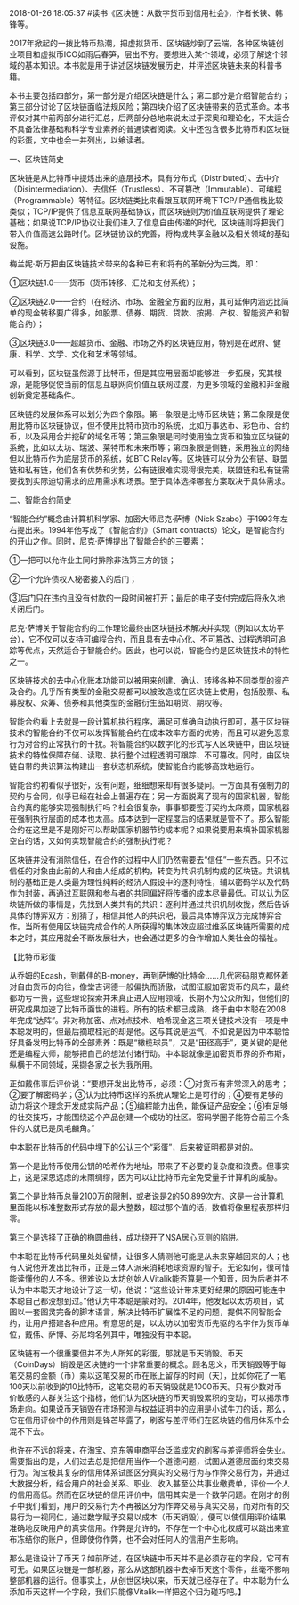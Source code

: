 2018-01-26 18:05:37
#读书《区块链：从数字货币到信用社会》，作者长铗、韩锋等。

2017年掀起的一拨比特币热潮，把虚拟货币、区块链炒到了云端，各种区块链创业项目和虚拟币ICO如雨后春笋，层出不穷。要想进入某个领域，必须了解这个领域的基本知识。本书就是用于讲述区块链发展历史，并评述区块链未来的科普书籍。

本书主要包括四部分，第一部分是介绍区块链是什么；第二部分是介绍智能合约；第三部分讨论了区块链面临法规风险；第四块介绍了区块链带来的范式革命。本书评仅对其中前两部分进行汇总，后两部分总地来说太过于深奥和理论化，不太适合不具备法律基础和科学专业素养的普通读者阅读。文中还包含很多比特币和区块链的彩蛋，文中也会一并列出，以飨读者。

一、区块链简史

区块链是从比特币中提炼出来的底层技术，具有分布式（Distributed）、去中介（Disintermediation）、去信任（Trustless）、不可篡改（Immutable）、可编程（Programmable）等特征。区块链类比来看跟互联网环境下TCP/IP通信栈比较类似；TCP/IP提供了信息互联网基础协议，而区块链则为价值互联网提供了理论基础；如果说TCP/IP协议让我们进入了信息自由传递的时代，区块链则将把我们带入价值高速公路时代。区块链协议的完善，将构成共享金融以及相关领域的基础设施。

梅兰妮·斯万把由区块链技术带来的各种已有和将有的革新分为三类，即：

①区块链1.0——货币（货币转移、汇兑和支付系统）；

②区块链2.0——合约（在经济、市场、金融全方面的应用，其可延伸内涵远比简单的现金转移要广得多，如股票、债券、期货、贷款、按揭、产权、智能资产和智能合约）；

③区块链3.0——超越货币、金融、市场之外的区块链应用，特别是在政府、健康、科学、文学、文化和艺术等领域。

可以看到，区块链虽然源于比特币，但是其应用层面却能够进一步拓展，究其根源，是能够促使当前的信息互联网向价值互联网过渡，为更多领域的金融和非金融创新奠定基础条件。

​区块链的发展体系可以划分为四个象限。第一象限是比特币区块链；第二象限是使用比特币区块链协议，但不使用比特币货币的系统，比如万事达币、彩色币、合约币，以及采用合并挖矿的域名币等；第三象限是同时使用独立货币和独立区块链的系统，比如以太坊、瑞波、莱特币和未来币等；第四象限是侧链，采用独立的网络但以比特币作为底层货币的系统，如BTC Relay等。区块链可以分为公有链、联盟链和私有链，他们各有优势和劣势，公有链很难实现得很完美，联盟链和私有链需要找到实际迫切需求的应用需求和场景。至于具体选择哪套方案取决于具体需求。

二、智能合约简史

“智能合约”概念由计算机科学家、加密大师尼克·萨博（Nick Szabo）于1993年左右提出来。1994年他写成了《智能合约》（Smart contracts）论文，是智能合约的开山之作。同时，尼克·萨博提出了智能合约的三要素：

①一把可以允许业主同时排除非法第三方的锁；

②一个允许债权人秘密接入的后门；

③后门只在违约且没有付款的一段时间被打开；最后的电子支付完成后将永久地关闭后门。

尼克·萨博关于智能合约的工作理论最终由区块链技术解决并实现（例如以太坊平台），它不仅可以支持可编程合约，而且具有去中心化、不可篡改、过程透明可追踪等优点，天然适合于智能合约。因此，也可以说，智能合约是区块链技术的特性之一。

区块链技术的去中心化账本功能可以被用来创建、确认、转移各种不同类型的资产及合约。几乎所有类型的金融交易都可以被改造成在区块链上使用，包括股票、私募股权、众筹、债券和其他类型的金融衍生品如期货、期权等。

智能合约看上去就是一段计算机执行程序，满足可准确自动执行即可，基于区块链技术的智能合约不仅可以发挥智能合约在成本效率方面的优势，而且可以避免恶意行为对合约正常执行的干扰。将智能合约以数字化的形式写入区块链中，由区块链技术的特性保障存储、读取、执行整个过程透明可跟踪、不可篡改。同时，由区块链自带的共识算法构建出一套状态机系统，使智能合约能够高效地运行。

智能合约初看似乎很好，没有问题，细细想来却有很多疑问。一方面具有强制力的契约与合同，似乎已经在社会上普遍存在；另一方面脱离了现有的国家机器，智能合约真的能够实现强制执行吗？社会很复杂，事事都要签订契约太麻烦，国家机器在强制执行层面的成本也太高。成本达到一定程度后的结果就是管不了。那么智能合约在这里是不是刚好可以帮助国家机器节约成本呢？如果说要用来填补国家机器空白的话，又如何实现智能合约的强制执行呢？

区块链并没有消除信任，在合作的过程中人们仍然需要去“信任”一些东西。只不过信任的对象由此前的人和由人组成的机构，转变为共识机制构成的区块链。共识机制的基础正是人类最为理性纯粹的经济人假设中的逐利特性，辅以密码学以及代码作为封装，再通过互联网和参与者的共同偏好将传播的成本尽量最低。可以认为区块链所做的事情是，先找到人类共有的共识：逐利并通过共识机制收拢，然后告诉具体的博弈双方：别猜了，相信其他人的共识吧，最后具体博弈双方完成博弈合作。当所有使用区块链完成合作的人所获得的集体效应超过维系区块链所需要的成本之时，其应用就会不断发展壮大，也会通过更多的合作增加人类社会的福祉。

【比特币彩蛋

从乔姆的Ecash，到戴伟的B-money，再到萨博的比特金……几代密码朋克都怀着对自由货币的向往，像堂吉诃德一般偏执而骄傲，试图征服加密货币的风车，最终都功亏一篑，这些理论探索并未真正进入应用领域，长期不为公众所知，但他们的研究成果加速了比特币面世的进程。所有的技术都已成熟，终于由中本聪在2008年完成“达阵”。非对称加密、点对点技术、哈希现金这三项关键技术没有一项是中本聪发明的，但最后摘取桂冠的却是他。这与其说是运气，不如说是因为中本聪恰好具备发明比特币的全部素养：既是“橄榄球员”，又是“田径高手”，更关键的是他还是编程大师，能够把自己的想法付诸行动。中本聪就像是加密货币界的乔布斯，纵横于不同领域，采撷各家之长为我所用。

正如戴伟事后评价说：“要想开发出比特币，必须：①对货币有非常深入的思考；②要了解密码学；③认为比特币这样的系统从理论上是可行的；④要有足够的动力将这个理念开发成实际产品；⑤编程能力出色，能保证产品安全；⑥有足够的社交技巧，才能围绕这个产品创建一个成功的社区。密码学圈子能符合前三个条件的人就已是凤毛麟角。”

中本聪在比特币的代码中埋下的公认三个“彩蛋”，后来被证明都是对的。

第一个是比特币使用公钥的哈希作为地址，带来了不必要的复杂度和浪费。但事实上，这是深思远虑的未雨绸缪，因为可以让比特币完全免受量子计算机的威胁。

第二个是比特币总量2100万的限制，或者说是2的50.899次方。这是一台计算机里面能以标准整数形式存放的最大整数，超过那个值的话，数值将像里程表那样归零。

第三个是选择了正确的椭圆曲线，成功绕开了NSA居心叵测的陷阱。

中本聪在比特币代码里处处留情，让很多人猜测他可能是从未来穿越回来的人；也有人说他开发出比特币，正是三体人派来消耗地球资源的智子。无论如何，很可惜能读懂他的人不多。很难说以太坊创始人Vitalik能否算是一个知音，因为后者并不认为中本聪天才地设计了这一切，他说：“这些设计带来更好结果的原因可能连中本聪自己都没想到过。”他认为中本聪是蒙对的。2014年，他发起以太坊项目，试图以一套图灵完备的脚本语言，解决比特币扩展性不足的问题，提供不同智能合约，让用户搭建各种应用。有意思的是，以太坊以加密货币先驱的名字作为货币单位，戴伟、萨博、芬尼均名列其中，唯独没有中本聪。

区块链有一个很重要但并不为人所知的彩蛋，那就是币天销毁。币天（CoinDays）销毁是区块链的一个非常重要的概念。顾名思义，币天销毁等于每笔交易的金额（币）乘以这笔交易的币在账上留存的时间（天），比如你花了一笔100天以前收到的10比特币，这笔交易的币天销毁就是1000币天。只有少数对币价敏感的人群关注这个指标，他们认为区块链的币天销毁累积的变动，可以揭示市场走向。如果说币天销毁在市场预测与权益证明中的应用是小试牛刀的话，那么，它在信用评价中的作用则是锋芒毕露了，刷客与差评师们在区块链的信用体系中会混不下去。

也许在不远的将来，在淘宝、京东等电商平台泛滥成灾的刷客与差评师将会失业。需要指出的是，人们过去总是把信用当作一个道德问题，试图从道德层面约束交易行为。淘宝极其复杂的信用体系试图区分真实的交易行为与作弊交易行为，并通过大数据分析，结合用户的社会关系、职业、收入甚至公共事业缴费单，评价一个人的信用高低。然而在区块链的信用评价中，信用其实是一个数学问题。在刚才的例子中我们看到，用户的交易行为不再被区分为作弊交易与真实交易，而对所有的交易行为一视同仁，通过数学赋予交易以成本（币天销毁），便可以使信用评价结果准确地反映用户的真实信用。作弊是允许的，不存在一个中心化权威可以跳出来宣布冻结你的账户，但即使你作弊，也不会对任何人的信用产生影响。

那么是谁设计了币天？如前所述，在区块链中币天并不是必须存在的字段，它可有可无。如果区块链是一部机器，那么从这部机器中去掉币天这个零件，丝毫不影响整部机器的运行。但事实上，从创世区块以来，币天就已经存在了。中本聪为什么添加币天这样一个字段，我们只能像Vitalik一样把这个归为碰巧吧。】